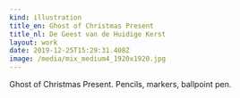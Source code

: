 ```yaml
---
kind: illustration
title_en: Ghost of Christmas Present
title_nl: De Geest van de Huidige Kerst
layout: work
date: 2019-12-25T15:29:31.408Z
image: /media/mix_medium4_1920x1920.jpg
---
```

Ghost of Christmas Present. Pencils, markers, ballpoint pen.